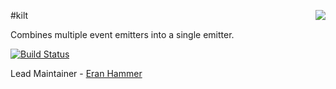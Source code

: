 <a href="https://github.com/spumko"><img src="https://raw.github.com/spumko/spumko/master/images/from.png" align="right" /></a>
#kilt

Combines multiple event emitters into a single emitter.

[![Build Status](https://secure.travis-ci.org/spumko/kilt.png)](http://travis-ci.org/spumko/kilt)

Lead Maintainer - [Eran Hammer](https://github.com/hueniverse)
